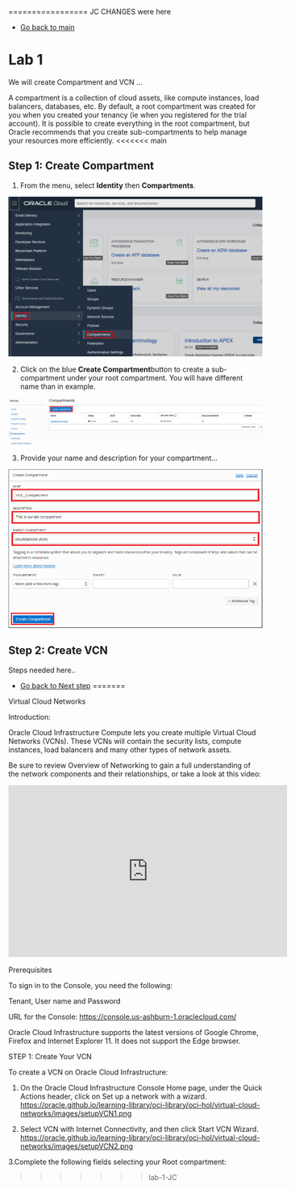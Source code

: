 ================= JC CHANGES were here

- [Go back to main](/README.md)
# Lab 1

We will create Compartment and VCN ...


A compartment is a collection of cloud assets, like compute instances, load balancers, databases, etc. By default, a root compartment was created for you when you created your tenancy (ie when you registered for the trial account). It is possible to create everything in the root compartment, but Oracle recommends that you create sub-compartments to help manage your resources more efficiently.
<<<<<<< main

## Step 1: Create Compartment 

1. From the menu, select **Identity** then **Compartments**. 

![](./files/vcn/compartment_0.png)

2. Click on the blue **Create Compartment**button to create a sub-compartment under your root compartment. You will have different name than in example.

![](./files/vcn/compartment_1.png)

3. Provide your name and description for your compartment...

![](./files/vcn/compartment_2.PNG)

## Step 2: Create VCN

Steps needed here..

- [Go back to Next step](/gglab/step2.md)
=======
 
 
 
 
Virtual Cloud Networks

Introduction: 

Oracle Cloud Infrastructure Compute lets you create multiple Virtual Cloud Networks (VCNs). These VCNs will contain the security lists, compute instances, load balancers and many other types of network assets.

Be sure to review Overview of Networking to gain a full understanding of the network components and their relationships, or take a look at this video:

<iframe width="553" height="341" src="https://www.youtube.com/embed/mIYSgeX5FkM" frameborder="0" allow="accelerometer; autoplay; clipboard-write; encrypted-media; gyroscope; picture-in-picture" allowfullscreen></iframe> 



Prerequisites

To sign in to the Console, you need the following:

Tenant, User name and Password

URL for the Console: https://console.us-ashburn-1.oraclecloud.com/

Oracle Cloud Infrastructure supports the latest versions of Google Chrome, Firefox and Internet Explorer 11. It does not support the Edge browser.



STEP 1: Create Your VCN 

To create a VCN on Oracle Cloud Infrastructure:

1. On the Oracle Cloud Infrastructure Console Home page, under the Quick Actions header, click on Set up a network with a wizard.
https://oracle.github.io/learning-library/oci-library/oci-hol/virtual-cloud-networks/images/setupVCN1.png

2. Select VCN with Internet Connectivity, and then click Start VCN Wizard.
https://oracle.github.io/learning-library/oci-library/oci-hol/virtual-cloud-networks/images/setupVCN2.png

3.Complete the following fields selecting your Root compartment:
>>>>>>> lab-1-JC

